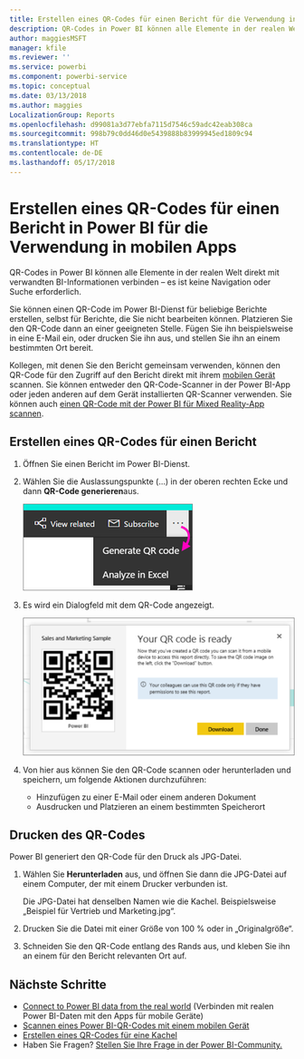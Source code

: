 ```yaml
---
title: Erstellen eines QR-Codes für einen Bericht für die Verwendung in mobilen Power BI-Apps
description: QR-Codes in Power BI können alle Elemente in der realen Welt direkt mit verwandten BI-Informationen in der mobilen Power BI-App verbinden – es ist keine Suche erforderlich.
author: maggiesMSFT
manager: kfile
ms.reviewer: ''
ms.service: powerbi
ms.component: powerbi-service
ms.topic: conceptual
ms.date: 03/13/2018
ms.author: maggies
LocalizationGroup: Reports
ms.openlocfilehash: d99081a3d77ebfa7115d7546c59adc42eab308ca
ms.sourcegitcommit: 998b79c0dd46d0e5439888b83999945ed1809c94
ms.translationtype: HT
ms.contentlocale: de-DE
ms.lasthandoff: 05/17/2018
---
```

# <a name="create-a-qr-code-for-a-report-in-power-bi-to-use-in-the-mobile-apps"></a>Erstellen eines QR-Codes für einen Bericht in Power BI für die Verwendung in mobilen Apps
QR-Codes in Power BI können alle Elemente in der realen Welt direkt mit verwandten BI-Informationen verbinden – es ist keine Navigation oder Suche erforderlich.

Sie können einen QR-Code im Power BI-Dienst für beliebige Berichte erstellen, selbst für Berichte, die Sie nicht bearbeiten können. Platzieren Sie den QR-Code dann an einer geeigneten Stelle. Fügen Sie ihn beispielsweise in eine E-Mail ein, oder drucken Sie ihn aus, und stellen Sie ihn an einem bestimmten Ort bereit. 

Kollegen, mit denen Sie den Bericht gemeinsam verwenden, können den QR-Code für den Zugriff auf den Bericht direkt mit ihrem [mobilen Gerät](mobile-apps-qr-code.md) scannen. Sie können entweder den QR-Code-Scanner in der Power BI-App oder jeden anderen auf dem Gerät installierten QR-Scanner verwenden. Sie können auch [einen QR-Code mit der Power BI für Mixed Reality-App scannen](mobile-mixed-reality-app.md#scan-a-report-qr-code-in-holographic-view).

## <a name="create-a-qr-code-for-a-report"></a>Erstellen eines QR-Codes für einen Bericht
1. Öffnen Sie einen Bericht im Power BI-Dienst.
2. Wählen Sie die Auslassungspunkte (...) in der oberen rechten Ecke und dann **QR-Code generieren**aus. 
   
    ![](media/service-create-qr-code-for-report/power-bi-create-qr-code-report.png)
3. Es wird ein Dialogfeld mit dem QR-Code angezeigt. 
   
    ![](media/service-create-qr-code-for-report/powerbi_report_qrcode.png)
4. Von hier aus können Sie den QR-Code scannen oder herunterladen und speichern, um folgende Aktionen durchzuführen: 
   
   * Hinzufügen zu einer E-Mail oder einem anderen Dokument 
   * Ausdrucken und Platzieren an einem bestimmten Speicherort 

## <a name="print-the-qr-code"></a>Drucken des QR-Codes
Power BI generiert den QR-Code für den Druck als JPG-Datei. 

1. Wählen Sie **Herunterladen** aus, und öffnen Sie dann die JPG-Datei auf einem Computer, der mit einem Drucker verbunden ist.  
   
   Die JPG-Datei hat denselben Namen wie die Kachel. Beispielsweise „Beispiel für Vertrieb und Marketing.jpg“.
   
1. Drucken Sie die Datei mit einer Größe von 100 % oder in „Originalgröße“.  
2. Schneiden Sie den QR-Code entlang des Rands aus, und kleben Sie ihn an einem für den Bericht relevanten Ort auf. 

## <a name="next-steps"></a>Nächste Schritte
* [Connect to Power BI data from the real world](mobile-apps-data-in-real-world-context.md) (Verbinden mit realen Power BI-Daten mit den Apps für mobile Geräte)
* [Scannen eines Power BI-QR-Codes mit einem mobilen Gerät](mobile-apps-qr-code.md)
* [Erstellen eines QR-Codes für eine Kachel](service-create-qr-code-for-tile.md)
* Haben Sie Fragen? [Stellen Sie Ihre Frage in der Power BI-Community.](http://community.powerbi.com/)

